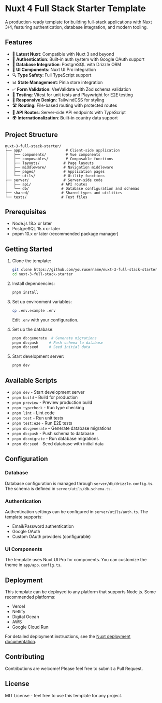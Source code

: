 # Nuxt 4 Full Stack Starter Template

A production-ready template for building full-stack applications with Nuxt 3/4, featuring authentication, database integration, and modern tooling.

## Features

- 🚀 **Latest Nuxt**: Compatible with Nuxt 3 and beyond
- 🔐 **Authentication**: Built-in auth system with Google OAuth support
- 💾 **Database Integration**: PostgreSQL with Drizzle ORM
- 🎨 **UI Components**: Nuxt UI Pro integration
- 🔍 **Type Safety**: Full TypeScript support
- 📊 **State Management**: Pinia store integration
- ✅ **Form Validation**: VeeValidate with Zod schema validation
- 🧪 **Testing**: Vitest for unit tests and Playwright for E2E testing
- 📱 **Responsive Design**: TailwindCSS for styling
- 🛣️ **Routing**: File-based routing with protected routes
- 🔄 **API Routes**: Server-side API endpoints with TypeScript
- 🌍 **Internationalization**: Built-in country data support

## Project Structure

```
nuxt-3-full-stack-starter/
├── app/                    # Client-side application
│   ├── components/         # Vue components
│   ├── composables/        # Composable functions
│   ├── layouts/           # Page layouts
│   ├── middleware/        # Navigation middleware
│   ├── pages/             # Application pages
│   └── utils/             # Utility functions
├── server/                # Server-side code
│   ├── api/              # API routes
│   └── db/               # Database configuration and schemas
├── shared/               # Shared types and utilities
└── tests/                # Test files
```

## Prerequisites

- Node.js 18.x or later
- PostgreSQL 15.x or later
- pnpm 10.x or later (recommended package manager)

## Getting Started

1. Clone the template:
   ```bash
   git clone https://github.com/yourusername/nuxt-3-full-stack-starter
   cd nuxt-3-full-stack-starter
   ```

2. Install dependencies:
   ```bash
   pnpm install
   ```

3. Set up environment variables:
   ```bash
   cp .env.example .env
   ```
   Edit `.env` with your configuration.

4. Set up the database:
   ```bash
   pnpm db:generate  # Generate migrations
   pnpm db:push     # Push schema to database
   pnpm db:seed     # Seed initial data
   ```

5. Start development server:
   ```bash
   pnpm dev
   ```

## Available Scripts

- `pnpm dev` - Start development server
- `pnpm build` - Build for production
- `pnpm preview` - Preview production build
- `pnpm typecheck` - Run type checking
- `pnpm lint` - Lint code
- `pnpm test` - Run unit tests
- `pnpm test:e2e` - Run E2E tests
- `pnpm db:generate` - Generate database migrations
- `pnpm db:push` - Push schema to database
- `pnpm db:migrate` - Run database migrations
- `pnpm db:seed` - Seed database with initial data

## Configuration

### Database

Database configuration is managed through `server/db/drizzle.config.ts`. The schema is defined in `server/utils/db.schema.ts`.

### Authentication

Authentication settings can be configured in `server/utils/auth.ts`. The template supports:
- Email/Password authentication
- Google OAuth
- Custom OAuth providers (configurable)

### UI Components

The template uses Nuxt UI Pro for components. You can customize the theme in `app/app.config.ts`.

## Deployment

This template can be deployed to any platform that supports Node.js. Some recommended platforms:

- Vercel
- Netlify
- Digital Ocean
- AWS
- Google Cloud Run

For detailed deployment instructions, see the [Nuxt deployment documentation](https://nuxt.com/docs/getting-started/deployment).

## Contributing

Contributions are welcome! Please feel free to submit a Pull Request.

## License

MIT License - feel free to use this template for any project.
